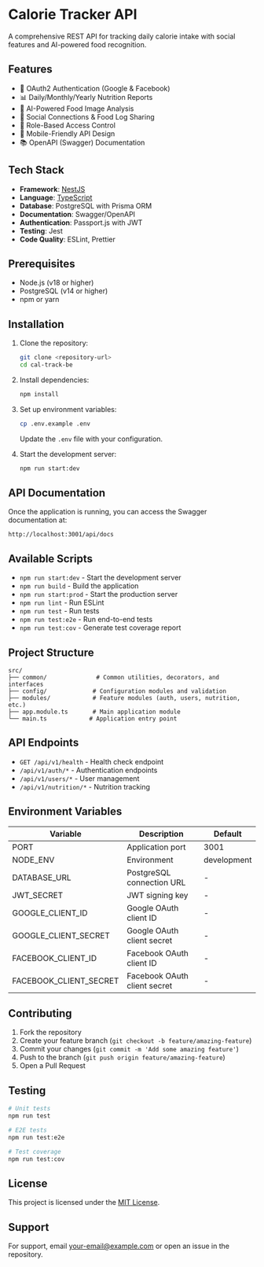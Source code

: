 # Calorie Tracker API

A comprehensive REST API for tracking daily calorie intake with social features and AI-powered food recognition.

## Features

- 🔐 OAuth2 Authentication (Google & Facebook)
- 📊 Daily/Monthly/Yearly Nutrition Reports
- 🤖 AI-Powered Food Image Analysis
- 👥 Social Connections & Food Log Sharing
- 👮 Role-Based Access Control
- 📱 Mobile-Friendly API Design
- 📚 OpenAPI (Swagger) Documentation

## Tech Stack

- **Framework**: [NestJS](https://nestjs.com/)
- **Language**: [TypeScript](https://www.typescriptlang.org/)
- **Database**: PostgreSQL with Prisma ORM
- **Documentation**: Swagger/OpenAPI
- **Authentication**: Passport.js with JWT
- **Testing**: Jest
- **Code Quality**: ESLint, Prettier

## Prerequisites

- Node.js (v18 or higher)
- PostgreSQL (v14 or higher)
- npm or yarn

## Installation

1. Clone the repository:
   ```bash
   git clone <repository-url>
   cd cal-track-be
   ```

2. Install dependencies:
   ```bash
   npm install
   ```

3. Set up environment variables:
   ```bash
   cp .env.example .env
   ```
   Update the `.env` file with your configuration.

4. Start the development server:
   ```bash
   npm run start:dev
   ```

## API Documentation

Once the application is running, you can access the Swagger documentation at:
```
http://localhost:3001/api/docs
```

## Available Scripts

- `npm run start:dev` - Start the development server
- `npm run build` - Build the application
- `npm run start:prod` - Start the production server
- `npm run lint` - Run ESLint
- `npm run test` - Run tests
- `npm run test:e2e` - Run end-to-end tests
- `npm run test:cov` - Generate test coverage report

## Project Structure

```
src/
├── common/              # Common utilities, decorators, and interfaces
├── config/             # Configuration modules and validation
├── modules/            # Feature modules (auth, users, nutrition, etc.)
├── app.module.ts       # Main application module
└── main.ts            # Application entry point
```

## API Endpoints

- `GET /api/v1/health` - Health check endpoint
- `/api/v1/auth/*` - Authentication endpoints
- `/api/v1/users/*` - User management
- `/api/v1/nutrition/*` - Nutrition tracking

## Environment Variables

| Variable | Description | Default |
|----------|-------------|---------|
| PORT | Application port | 3001 |
| NODE_ENV | Environment | development |
| DATABASE_URL | PostgreSQL connection URL | - |
| JWT_SECRET | JWT signing key | - |
| GOOGLE_CLIENT_ID | Google OAuth client ID | - |
| GOOGLE_CLIENT_SECRET | Google OAuth client secret | - |
| FACEBOOK_CLIENT_ID | Facebook OAuth client ID | - |
| FACEBOOK_CLIENT_SECRET | Facebook OAuth client secret | - |

## Contributing

1. Fork the repository
2. Create your feature branch (`git checkout -b feature/amazing-feature`)
3. Commit your changes (`git commit -m 'Add some amazing feature'`)
4. Push to the branch (`git push origin feature/amazing-feature`)
5. Open a Pull Request

## Testing

```bash
# Unit tests
npm run test

# E2E tests
npm run test:e2e

# Test coverage
npm run test:cov
```

## License

This project is licensed under the [MIT License](LICENSE).

## Support

For support, email [your-email@example.com](mailto:your-email@example.com) or open an issue in the repository.
